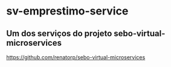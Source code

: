 # sv-emprestimo-service

## Um dos serviços do projeto sebo-virtual-microservices
https://github.com/renatorp/sebo-virtual-microservices
